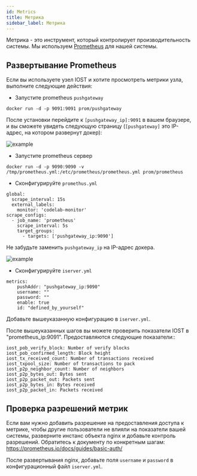 ```yaml
---
id: Metrics
title: Метрика
sidebar_label: Метрика
---
```


Метрика - это инструмент, который контролирует производительность системы. Мы используем [Prometheus](https://prometheus.io/) для нашей системы.

## Развертывание Prometheus

Если вы используете узел IOST и хотите просмотреть метрики узла, выполните следующие действия:

* Запустите prometheus `pushgateway`

```
docker run -d -p 9091:9091 prom/pushgateway
```

После установки перейдите к `[pushgateway_ip]:9091` в вашем браузере, и вы сможете увидеть следующую страницу (`[pushgateway]` это IP-адрес, на котором развернут докер):

![example](assets/doc004/pushgateway.png)

* Запустите prometheus сервер

```
docker run -d -p 9090:9090 -v /tmp/prometheus.yml:/etc/prometheus/prometheus.yml prom/prometheus
```

* Сконфигурируйте `promethus.yml`

```
global:
  scrape_interval: 15s
  external_labels:
    monitor: 'codelab-monitor'
scrape_configs:
  - job_name: 'prometheus'
    scrape_interval: 5s
    target_groups:
      - targets: ['pushgateway_ip:9090']
```

Не забудьте заменить `pushgateway_ip` на IP-адрес докера.

![example](assets/doc004/prometheus.png)

* Сконфигурируйте `iserver.yml`

```
metrics:
	pushAddr: "pushgateway_ip:9090"
	username: ""
	password: ""
	enable: true
	id: "defined_by_yourself"
```

Добавьте вышеуказанную конфигурацию в `iserver.yml`.

После вышеуказанных шагов вы можете проверить показатели IOST в "prometheus\_ip:9091". Предоставляются следующие показатели::

```
iost_pob_verify_block: Number of verify blocks
iost_pob_confirmed_length: Block height
iost_tx_received_count: Number of transactions received
iost_txpool_size: Number of transactions to pack
iost_p2p_neighbor_count: Number of neighbors
iost_p2p_bytes_out: Bytes sent
iost_p2p_packet_out: Packets sent
iost_p2p_bytes_in: Bytes received
iost_p2p_packet_in: Packets received
```

## Проверка разрешений метрик

Если вам нужно добавить разрешение на предоставления доступа к метрике, чтобы другие пользователи не влияли на показатели вашей системы, разверните инстанс объекта nginx и добавьте контроль разрешений. Обратитесь к документу по конкретным шагам: https://prometheus.io/docs/guides/basic-auth/

После развертывания nginx, добавьте поля `username` и `password` в конфигурационный файл `iserver.yml`.
